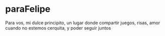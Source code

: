 # paraFelipe
Para vos, mi dulce principito, un lugar donde compartir juegos, risas, amor cuando no estemos cerquita, y poder seguir juntos
